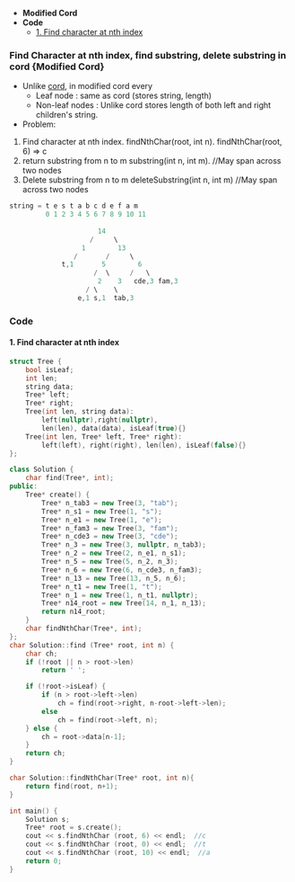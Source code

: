 - **Modified Cord**
- **Code**
  - [1. Find character at nth index](#c1)

### Find Character at nth index, find substring, delete substring in cord {Modified Cord}
- Unlike [cord](/DS_Questions/Data_Structures/Trees/BinaryTree/README.md), in modified cord every
  - Leaf node       : same as cord (stores string, length)
  - Non-leaf nodes  : Unlike cord stores length of both left and right children's string.
- Problem:
1. Find character at nth index.		findNthChar(root, int n).	findNthChar(root, 6) => c
2. return substring from n to m         substring(int n, int m).        //May span across two nodes
3. Delete substring from n to m         deleteSubstring(int n, int m)   //May span across two nodes
```c
string = t e s t a b c d e f a m
         0 1 2 3 4 5 6 7 8 9 10 11
  
                      14
                    /     \
                  1        13
                /       /     \		 
             t,1       5        6
                     /  \     /   \ 
	                  2    3   cde,3 fam,3
                   / \    \
                 e,1 s,1  tab,3	
```


### Code
<a name=c1></a>
#### 1. Find character at nth index
```cpp
struct Tree {
    bool isLeaf;
    int len;
    string data;
    Tree* left;
    Tree* right;
    Tree(int len, string data):
        left(nullptr),right(nullptr),
        len(len), data(data), isLeaf(true){}
    Tree(int len, Tree* left, Tree* right):
        left(left), right(right), len(len), isLeaf(false){}
};

class Solution {
    char find(Tree*, int);
public:
    Tree* create() {
        Tree* n_tab3 = new Tree(3, "tab");
        Tree* n_s1 = new Tree(1, "s");
        Tree* n_e1 = new Tree(1, "e");
        Tree* n_fam3 = new Tree(3, "fam");
        Tree* n_cde3 = new Tree(3, "cde");
        Tree* n_3 = new Tree(3, nullptr, n_tab3);
        Tree* n_2 = new Tree(2, n_e1, n_s1);
        Tree* n_5 = new Tree(5, n_2, n_3);
        Tree* n_6 = new Tree(6, n_cde3, n_fam3);
        Tree* n_13 = new Tree(13, n_5, n_6);
        Tree* n_t1 = new Tree(1, "t");
        Tree* n_1 = new Tree(1, n_t1, nullptr);
        Tree* n14_root = new Tree(14, n_1, n_13);
        return n14_root;
    }
    char findNthChar(Tree*, int);
};
char Solution::find (Tree* root, int n) {
    char ch;
    if (!root || n > root->len)
        return ' ';

    if (!root->isLeaf) {
        if (n > root->left->len)
            ch = find(root->right, n-root->left->len);
        else
            ch = find(root->left, n);
    } else {
        ch = root->data[n-1];
    }
    return ch;
}

char Solution::findNthChar(Tree* root, int n){
    return find(root, n+1);
}

int main() {
    Solution s;
    Tree* root = s.create();
    cout << s.findNthChar (root, 6) << endl;  //c
    cout << s.findNthChar (root, 0) << endl;  //t
    cout << s.findNthChar (root, 10) << endl;  //a
    return 0;
}
```
